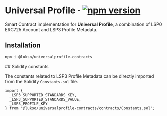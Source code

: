 # Universal Profile &middot; [![npm version](https://img.shields.io/npm/v/@lukso/universalprofile-contracts.svg?style=flat)](https://www.npmjs.com/package/@lukso/universalprofile-contracts)

Smart Contract implementation for **Universal Profile**, a combination of LSP0 ERC725 Account and LSP3 Profile Metadata.

## Installation

```bash
npm i @lukso/universalprofile-contracts
```

## Solidity constants

The constants related to LSP3 Profile Metadata can be directly imported from the Solidity `Constants.sol` file.

<!-- prettier-ignore -->
```solidity
import {
  _LSP3_SUPPORTED_STANDARDS_KEY,
  _LSP3_SUPPORTED_STANDARDS_VALUE,
  _LSP3_PROFILE_KEY
} from "@lukso/universalprofile-contracts/contracts/Constants.sol";
```
